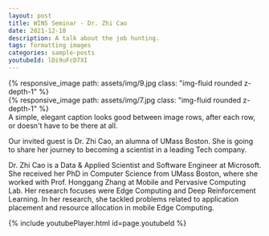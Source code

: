 ```yaml
---
layout: post
title: WINS Seminar - Dr. Zhi Cao
date: 2021-12-10
description: A talk about the job hunting.
tags: formatting images
categories: sample-posts
youtubeId: lDi9uFcD7XI
---
```

<div class="row mt-3">
    <div class="col-sm mt-3 mt-md-0">
        {% responsive_image path: assets/img/9.jpg class: "img-fluid rounded z-depth-1" %}
    </div>
    <div class="col-sm mt-3 mt-md-0">
        {% responsive_image path: assets/img/7.jpg class: "img-fluid rounded z-depth-1" %}
    </div>
</div>
<div class="caption">
    A simple, elegant caption looks good between image rows, after each row, or doesn't have to be there at all.
</div>

Our invited guest is Dr. Zhi Cao, an alumna of UMass Boston. She is going to share her journey to becoming a scientist in a leading Tech company.

Dr. Zhi Cao is a Data & Applied Scientist and Software Engineer at Microsoft. She received her PhD in Computer Science from UMass Boston, where she worked with Prof. Honggang Zhang at Mobile and Pervasive Computing Lab. Her research focuses were Edge Computing and Deep Reinforcement Learning. In her research, she tackled problems related to application placement and resource allocation in mobile Edge Computing.


{% include youtubePlayer.html id=page.youtubeId %}







